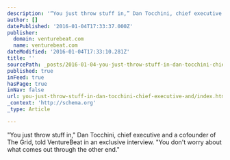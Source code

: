 ```yaml
---
description: '“You just throw stuff in,” Dan Tocchini, chief executive and a cofounder of The Grid, told VentureBeat in an exclusive interview. “You don’t worry about what co'
author: []
datePublished: '2016-01-04T17:33:37.000Z'
publisher:
  domain: venturebeat.com
  name: venturebeat.com
dateModified: '2016-01-04T17:33:10.281Z'
title: ''
sourcePath: _posts/2016-01-04-you-just-throw-stuff-in-dan-tocchini-chief-executive-and.md
published: true
inFeed: true
hasPage: true
inNav: false
url: you-just-throw-stuff-in-dan-tocchini-chief-executive-and/index.html
_context: 'http://schema.org'
_type: Article

---
```

"You just throw stuff in," Dan Tocchini, chief executive and a cofounder of The Grid, told VentureBeat in an exclusive interview. "You don't worry about what comes out through the other end."